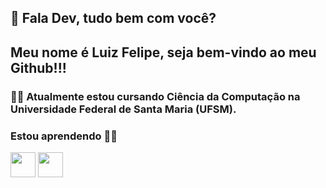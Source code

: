 ## 👋 Fala Dev, tudo bem com você?
## Meu nome é Luiz Felipe, seja bem-vindo ao meu Github!!! 

 
### 👨‍🎓 Atualmente estou cursando Ciência da Computação na Universidade Federal de Santa Maria (UFSM).

### Estou aprendendo 👨‍💻
<img src="https://cdn.jsdelivr.net/gh/devicons/devicon/icons/javascript/javascript-original.svg" width="40" height="40"/> <img src="https://cdn.jsdelivr.net/gh/devicons/devicon/icons/python/python-original-wordmark.svg" width="40" height="40"/>
          
          
          
